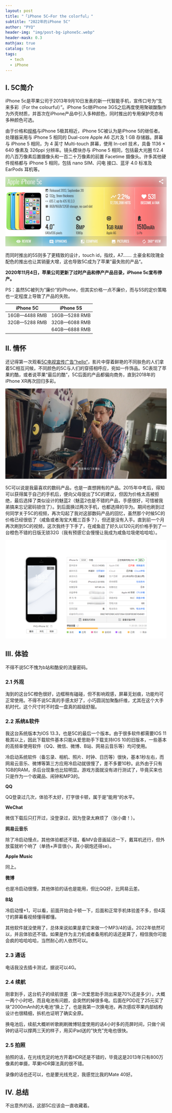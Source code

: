 ```yaml
---
layout: post
title: "「iPhone 5C—For the colorful」"
subtitle: "2022年的iPhone 5C"
author: "PYQ"
header-img: "img/post-bg-iphone5c.webp"
header-mask: 0.3
mathjax: true
catalog: true
tags:
  - tech
  - iPhone
---
```

## Ⅰ. 5C简介

iPhone 5c是苹果公司于2013年9月10日发表的新一代智能手机，宣传口号为“生来多彩（For the colourful）”。iPhone 5c继iPhone 3GS之后再度使用聚碳酸酯作为外壳材质，并首次在iPhone产品中引入多种颜色，同时推出的专用保护壳亦有多种颜色可选。

由于价格和[规格](https://www.gsmarena.com/apple_iphone_5c-5690.php)与iPhone 5极其相近，iPhone 5C被认为是iPhone 5的继任者。处理器采用与 iPhone 5 相同的 Dual-core Apple A6 芯片及 1 GB 存储器。屏幕与 iPhone 5 相同，为 4 英寸 Multi-touch 屏幕，使用 In-cell 技术，具备 1136 × 640 像素及 326ppi 分辨率。镜头模块亦与 iPhone 5 相同，包括最大光圈 f/2.4 的八百万像素后置摄像头和一百二十万像素的前置 Facetime 摄像头。许多其他硬件规格都与 iPhone 5 相同，包括 nano SIM、闪电 接口、蓝牙 4.0 标准及 EarPods 耳机等。

![5C配置](/img/in-post/iphone5c-1.png)

而同时推出的5S则多了更精致的设计，touch id，指纹，A7……. 土豪金和玫瑰金配色的推出也让其销量大增，这也导致5C成为了苹果”最失败的产品“。

**2020年11月4日，苹果公司更新了过时产品和停产产品目录，iPhone 5c宣布停产。**

PS：虽然5C被列为”廉价“的iPhone，但其实价格一点不廉价，而与5S的定价策略也一定程度上导致了产品的失败。

| iPhone 5C     | iPhone 5S     |
| ------------- | ------------- |
| 16GB—4488 RMB | 16GB—5288 RMB |
| 32GB—5288 RMB | 32GB—6088 RMB |
|               | 64GB—6888 RMB |

## Ⅱ. 情怀

还记得第一次观看[5C电视宣传广告”hello“](https://www.bilibili.com/video/BV1WX4y157Zd?spm_id_from=333.337.search-card.all.click)，影片中穿着鲜艳的不同肤色的人们拿着5C相互问候，不同颜色的5C与人们的穿搭相呼应，宛如一件饰品。5C表现了苹果的酷，或者说苹果“最后的酷”，5C后面的产品都偏向商务，直到2018年的iPhone XR再次回归多彩。

![Hello](/img/in-post/iphone5c-2.png)

5C可以说是我最喜欢的数码产品，也是一直想拥有的产品。2015年中考后，得知可以获得属于自己的手机后，便向父母提出了5C的建议，但因为价格太高被拒绝，最后选择了类似设计的魅蓝2（魅蓝2也是不错的产品，手感很好，可惜被我弟搞来忘记密码锁住了）。到后面换过两次手机，也都选择的华为。期间也刷到过何同学关于5C的视频，再次勾起了我对这部数码产品的回忆，虽然那个时候5C的价格已经很低了（咸鱼或者淘宝大概三百多？），但还是没有入手。直到前一个月再次刷到5C的视频，这次我终于下手了，在咸鱼逛了好久以120元的价格手到了一台橙色不错的日版无锁32G（我有预感它会慢慢让我成为咸鱼垃圾佬哈哈哈）。

![爱思](/img/in-post/iphone5c-3.png)

## Ⅲ. 体验

不得不说5C不愧为b站和酷安的流量密码。

### 2.1 外观

淘到的这台5C橙色很好，边框稍有磕碰，但不影响观感，屏幕无划痕，功能均可正常使用。不得不说5C真的手感太好了，小巧圆润加聚酯纤维，尤其在这个大手机时代，这个尺寸时不时盘一盘真的超级舒服。

### 2.2 系统&软件

我这台系统版本为IOS 13.3，也是5C的最后一个版本。由于很多软件都需要IOS 11极其以上，因此下载软件基本只能从爱思助手下载支持IOS 10的旧版本，一些基本的高频率使用软件（QQ、微信、微博、B站、网易云音乐等）均可使用。

冷启动系统软件（备忘录、相机、照片、时钟、日历等）很快，基本1秒左右，而网易云音乐、微博等第三方应用冷启动就很慢了，差不多要10秒。此外由于只有1GB的RAM，杀后台现象也比较明显。游戏方面就没有进行测试了，毕竟买来也只是作为一个收藏品、闹钟和MP3的。

**QQ**

QQ登录过几次，体验不太好，打字很卡顿，属于是”能用“的水平。

**WeChat**

微信下载后只打开过，没登录过，因为登录太麻烦了（张小聋！）。

**网易云音乐**

除了冷启动慢点，其他体验都还不错，看MV会音画延迟一下，戴耳机还行，但外放蛮就听个响了（单扬+声音很小，真小钢炮还得se）。

**Apple Music**

同上。

**微博**

也是冷启动很慢，其他体验的话也是能用，但比QQ好，比网易云差。

**B站**

冷启动慢+1，可以看，前面开始会卡顿一下，后面和正常手机体验差不多，但4英寸的屏幕看视频懂得都懂。

其他软件就没使用了，总体来说如果是拿它来做一个MP3/4的话，2022年依然可以，并且体验还不错。如果是作为主力机或者备用机的话还是算了，相信我你可能会疯的哈哈哈哈，当然耐心的人依然可以。

### 2.3 通话

电话我没去插卡测试，据说可以4G。

### 2.4 续航

刚拿到手，这台机子的续航很差（第一次爱思助手测出来是70%还是多少），大概一两个小时吧，而且电池有问题，会突然的掉很多电。后面在PDD花了25元买了块”2000mAnh的大电池“换上了，也是我第一次换电池，再次感叹苹果内部结构设计也很精细，拆机也证明了确实全原。

换电池后，续航大概听听歌刷刷微博轻度使用的话4小时多的亮屏时间，只做个闹钟的话可以撑两三天的样子，用买iPad送的”快充”充电也很快。

### 2.5 拍照

拍照的话，在光线充足的地方开着HDR还是不错的，毕竟这是2013年只有800万像素的单摄，苹果HDR算法真的很不错。

录像的话也还可以，也是要光线充足，我感觉比我的Mate 40好。

## Ⅳ. 总结

不出意外的话，这部5C应该会一直收藏着。